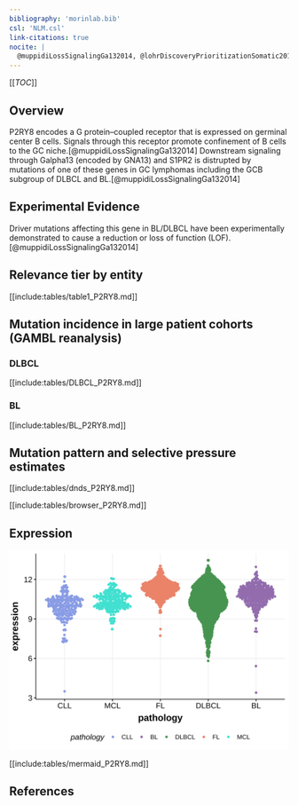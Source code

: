 ```yaml
---
bibliography: 'morinlab.bib'
csl: 'NLM.csl'
link-citations: true
nocite: |
  @muppidiLossSignalingGa132014, @lohrDiscoveryPrioritizationSomatic2012
---
```

[[_TOC_]]

## Overview

P2RY8 encodes a G protein–coupled receptor that is expressed on germinal center B cells. Signals through this receptor promote confinement of B cells to the GC niche.[@muppidiLossSignalingGa132014] 
Downstream signaling through Galpha13 (encoded by GNA13) and S1PR2 is distrupted by mutations of one of these genes in GC lymphomas including the GCB subgroup of DLBCL and BL.[@muppidiLossSignalingGa132014] 


## Experimental Evidence

Driver mutations affecting this gene in BL/DLBCL have been experimentally demonstrated to cause a reduction or loss of function (LOF).[@muppidiLossSignalingGa132014]

## Relevance tier by entity

[[include:tables/table1_P2RY8.md]]

## Mutation incidence in large patient cohorts (GAMBL reanalysis)

### DLBCL
[[include:tables/DLBCL_P2RY8.md]]

### BL
[[include:tables/BL_P2RY8.md]]

## Mutation pattern and selective pressure estimates

[[include:tables/dnds_P2RY8.md]]

[[include:tables/browser_P2RY8.md]]

## Expression
![](images/gene_expression/P2RY8_by_pathology.svg)

[[include:tables/mermaid_P2RY8.md]]

## References


<!-- ORIGIN: lohrDiscoveryPrioritizationSomatic2012a -->
<!-- BL: muppidiLossSignalingGa132014b -->
<!-- DLBCL: lohrDiscoveryPrioritizationSomatic2012a -->
